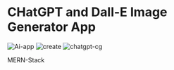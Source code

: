 # CHatGPT and Dall-E Image Generator App
![Ai-app](https://user-images.githubusercontent.com/96745264/221769223-2f1b4e1d-53b0-4828-af2f-b043c9687f9c.png)
![create](https://user-images.githubusercontent.com/96745264/221776025-56db5b23-d371-4cac-aa32-77287f538866.png)
![chatgpt-cg](https://user-images.githubusercontent.com/96745264/221774229-d2484d70-9aa3-4df6-bbda-d5372b02e722.png)

MERN-Stack






